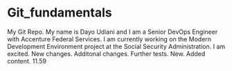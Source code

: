 # Git_fundamentals
My Git Repo.
My name is Dayo Udiani and I am a Senior DevOps Engineer with Accenture Federal Services. 
I am currently working on the Modern Development Environment project at the Social Security Administration.
I am excited.
New changes.
Additonal changes.
Further tests.
New.
Added content. 11.59
